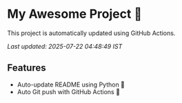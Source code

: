 # My Awesome Project 🚀

This project is automatically updated using GitHub Actions.

_Last updated: 2025-07-22 04:48:49 IST_

## Features
- Auto-update README using Python 🐍
- Auto Git push with GitHub Actions 🤖
